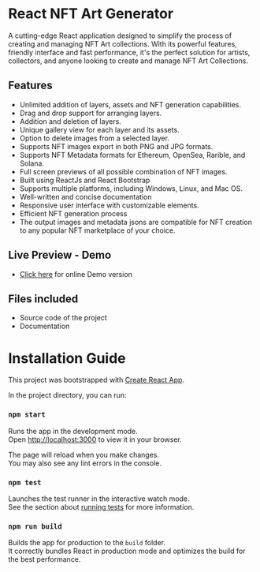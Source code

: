# React NFT Art Generator

A cutting-edge React application designed to simplify the process of creating and managing NFT Art collections. With its powerful features, friendly interface and fast performance, it's the perfect solution for artists, collectors, and anyone looking to create and manage NFT Art Collections.

## Features

- Unlimited addition of layers, assets and NFT generation capabilities.
- Drag and drop support for arranging layers.
- Addition and deletion of layers.
- Unique gallery view for each layer and its assets.
- Option to delete images from a selected layer.
- Supports NFT images export in both PNG and JPG formats.
- Supports NFT Metadata formats for Ethereum, OpenSea, Rarible, and Solana.
- Full screen previews of all possible combination of NFT images.
- Built using ReactJs and React Bootstrap
- Supports multiple platforms, including Windows, Linux, and Mac OS.
- Well-written and concise documentation
- Responsive user interface with customizable elements.
- Efficient NFT generation process
- The output images and metadata jsons are compatible for NFT creation to any popular NFT marketplace of your choice.

## Live Preview - Demo

- [Click here](https://react-nft-collection-generator.vercel.app) for online Demo version

## Files included

- Source code of the project
- Documentation


# Installation Guide

This project was bootstrapped with [Create React App](https://github.com/facebook/create-react-app).

In the project directory, you can run:

### `npm start`

Runs the app in the development mode.\
Open [http://localhost:3000](http://localhost:3000) to view it in your browser.

The page will reload when you make changes.\
You may also see any lint errors in the console.

### `npm test`

Launches the test runner in the interactive watch mode.\
See the section about [running tests](https://facebook.github.io/create-react-app/docs/running-tests) for more information.

### `npm run build`

Builds the app for production to the `build` folder.\
It correctly bundles React in production mode and optimizes the build for the best performance.